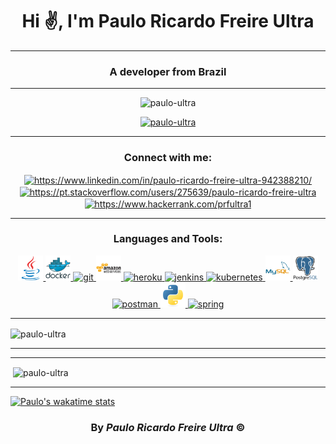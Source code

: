 <h1 align="center">Hi ✌️, I'm Paulo Ricardo Freire Ultra</h1>
<hr>
<h3 align="center">A developer from Brazil</h3>
<hr>
<p align="center"> <img src="https://komarev.com/ghpvc/?username=paulo-ultra&label=Profile%20views&color=0e75b6&style=flat" alt="paulo-ultra" /> </p>

<p align="center"> <a href="https://github.com/ryo-ma/github-profile-trophy"><img src="https://github-profile-trophy.vercel.app/?username=paulo-ultra" alt="paulo-ultra" /></a> </p>

<hr>
<h3 align="center">Connect with me:</h3>
<p align="center">
<a href="https://linkedin.com/in/https://www.linkedin.com/in/paulo-ricardo-freire-ultra-942388210/" target="blank"><img align="center" src="https://raw.githubusercontent.com/rahuldkjain/github-profile-readme-generator/master/src/images/icons/Social/linked-in-alt.svg" alt="https://www.linkedin.com/in/paulo-ricardo-freire-ultra-942388210/" height="30" width="40" /></a>
<a href="https://stackoverflow.com/users/https://pt.stackoverflow.com/users/275639/paulo-ricardo-freire-ultra" target="blank"><img align="center" src="https://raw.githubusercontent.com/rahuldkjain/github-profile-readme-generator/master/src/images/icons/Social/stack-overflow.svg" alt="https://pt.stackoverflow.com/users/275639/paulo-ricardo-freire-ultra" height="30" width="40" /></a>
<a href="https://www.hackerrank.com/https://www.hackerrank.com/prfultra1" target="blank"><img align="center" src="https://raw.githubusercontent.com/rahuldkjain/github-profile-readme-generator/master/src/images/icons/Social/hackerrank.svg" alt="https://www.hackerrank.com/prfultra1" height="30" width="40" /></a>
</p>
<hr>
<h3 align="center">Languages and Tools:</h3>
<p align="center"> <a href="https://www.java.com" target="_blank" rel="noreferrer"> <img src="https://raw.githubusercontent.com/devicons/devicon/master/icons/java/java-original.svg" alt="java" width="40" height="40"/>
 </a> <a href="https://www.docker.com/" target="_blank" rel="noreferrer"> <img src="https://raw.githubusercontent.com/devicons/devicon/master/icons/docker/docker-original-wordmark.svg" alt="docker" width="40" height="40"/> </a> <a href="https://git-scm.com/" target="_blank" rel="noreferrer"> <img src="https://www.vectorlogo.zone/logos/git-scm/git-scm-icon.svg" alt="git" width="40" height="40"/> </a> 
  <a href="https://aws.amazon.com" target="_blank" rel="noreferrer"> <img src="https://raw.githubusercontent.com/devicons/devicon/master/icons/amazonwebservices/amazonwebservices-original-wordmark.svg" alt="aws" width="40" height="40"/> <a href="https://heroku.com" target="_blank" rel="noreferrer"> <img src="https://www.vectorlogo.zone/logos/heroku/heroku-icon.svg" alt="heroku" width="40" height="40"/> </a> </a> <a href="https://www.jenkins.io" target="_blank" rel="noreferrer"> <img src="https://www.vectorlogo.zone/logos/jenkins/jenkins-icon.svg" alt="jenkins" width="40" height="40"/> </a> <a href="https://kubernetes.io" target="_blank" rel="noreferrer"> <img src="https://www.vectorlogo.zone/logos/kubernetes/kubernetes-icon.svg" alt="kubernetes" width="40" height="40"/> </a> <a href="https://www.mysql.com/" target="_blank" rel="noreferrer"> <img src="https://raw.githubusercontent.com/devicons/devicon/master/icons/mysql/mysql-original-wordmark.svg" alt="mysql" width="40" height="40"/> </a> <a href="https://www.postgresql.org" target="_blank" rel="noreferrer"> <img src="https://raw.githubusercontent.com/devicons/devicon/master/icons/postgresql/postgresql-original-wordmark.svg" alt="postgresql" width="40" height="40"/> </a> <a href="https://postman.com" target="_blank" rel="noreferrer"> <img src="https://www.vectorlogo.zone/logos/getpostman/getpostman-icon.svg" alt="postman" width="40" height="40"/> </a> <a href="https://www.python.org" target="_blank" rel="noreferrer"> <img src="https://raw.githubusercontent.com/devicons/devicon/master/icons/python/python-original.svg" alt="python" width="40" height="40"/> </a> <a href="https://spring.io/" target="_blank" rel="noreferrer"> <img src="https://www.vectorlogo.zone/logos/springio/springio-icon.svg" alt="spring" width="40" height="40"/> </a> </p>
<hr>
<p><img align="center" src="https://github-readme-stats.vercel.app/api/top-langs?username=paulo-ultra&show_icons=true&locale=en&layout=compact&theme=github_dark" alt="paulo-ultra" /></p> 
<hr>

<hr>
<p>&nbsp;<img align="center" src="https://github-readme-stats.vercel.app/api?username=paulo-ultra&show_icons=true&locale=en&theme=github_dark" alt="paulo-ultra" /></p> 
<hr>

[![Paulo's wakatime stats](https://github-readme-stats.vercel.app/api/wakatime?username=Paulo_Ultra&show_icons=true&theme=dark)](https://github.com/Paulo-Ultra/github-readme-stats)

<h3 align='center'>By<em> Paulo Ricardo Freire Ultra </em> ©</h3>
